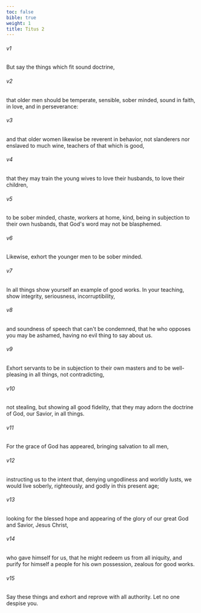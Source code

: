 ```yaml
---
toc: false
bible: true
weight: 1
title: Titus 2
---
```




###### v1 
But say the things which fit sound doctrine, 

###### v2 
that older men should be temperate, sensible, sober minded, sound in faith, in love, and in perseverance: 

###### v3 
and that older women likewise be reverent in behavior, not slanderers nor enslaved to much wine, teachers of that which is good, 

###### v4 
that they may train the young wives to love their husbands, to love their children, 

###### v5 
to be sober minded, chaste, workers at home, kind, being in subjection to their own husbands, that God's word may not be blasphemed. 

###### v6 
Likewise, exhort the younger men to be sober minded. 

###### v7 
In all things show yourself an example of good works. In your teaching, show integrity, seriousness, incorruptibility, 

###### v8 
and soundness of speech that can't be condemned, that he who opposes you may be ashamed, having no evil thing to say about us. 

###### v9 
Exhort servants to be in subjection to their own masters and to be well-pleasing in all things, not contradicting, 

###### v10 
not stealing, but showing all good fidelity, that they may adorn the doctrine of God, our Savior, in all things. 

###### v11 
For the grace of God has appeared, bringing salvation to all men, 

###### v12 
instructing us to the intent that, denying ungodliness and worldly lusts, we would live soberly, righteously, and godly in this present age; 

###### v13 
looking for the blessed hope and appearing of the glory of our great God and Savior, Jesus Christ, 

###### v14 
who gave himself for us, that he might redeem us from all iniquity, and purify for himself a people for his own possession, zealous for good works. 

###### v15 
Say these things and exhort and reprove with all authority. Let no one despise you.
